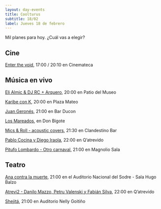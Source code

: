 ```yaml
---
layout: day-events
title: Coolturus
subtitle: 18/02
label: Jueves 18 de febrero
---
```

Mil planes para hoy. ¿Cuál vas a elegir?

## Cine

[Enter the void](https://cinemateca.org.uy/peliculas/1102), 17:00 / 20:10 en Cinemateca

## Música en vivo

[Eli Almic & DJ RC + Arquero](https://www.instagram.com/saladelmuseo/), 20:00 en Patio del Museo

[Karibe con K](https://instagram.com/plazamateouy?igshid=zwiylcrx99sq), 20:00 en Plaza Mateo

[Juan Geronés](https://www.instagram.com/p/CKR1OJkgfgp/), 21:00 en Bar Ducon

[Los Mareados](https://instagram.com/restaurantedonbigote?igshid=164zq44egnbtq), en Don Bigote

[Mics & Roll - acoustic covers](https://instagram.com/clandestino__bar?igshid=mze5rflfmmi4), 21:30 en Clandestino Bar

[Pablo Cocina y Diego Iraola](https://instagram.com/qatrevido?igshid=8bj6dzn4g7aj), 22:00 en Q’atrevido

[Pitufo Lombardo - Otro carnaval](https://magnoliosala.uy/evento/pitufo-lombardo_2), 21:00 en Magnolio Sala

## Teatro

[Ana contra la muerte](https://www.tickantel.com.uy/inicio/espectaculo/40009531/espectaculo/Ana%20contra%20la%20muerte?2), 21:00 en el Auditorio Nacional del Sodre - Sala Hugo Balzo

[Atrevi2 - Danilo Mazzo, Petru Valenski y Fabián Silva](https://instagram.com/qatrevido?igshid=8bj6dzn4g7aj), 22:00 en Q’atrevido

[Shejitá](http://www.auditorionellygoitiño.gub.uy/index.php/programacion/item/shejita.html), 21:00 en Auditorio Nelly Goitiño
